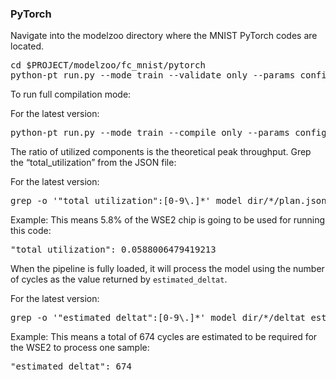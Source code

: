 

### PyTorch
Navigate into the modelzoo directory where the MNIST PyTorch codes are located.

<pre>
cd $PROJECT/modelzoo/fc_mnist/pytorch
python-pt run.py --mode train --validate_only --params configs/params.yaml
</pre>

To run full compilation mode:

For the latest version:

<pre>
python-pt run.py --mode train --compile_only --params configs/params.yaml
</pre>


The ratio of utilized components is the theoretical peak throughput. Grep the “total_utilization” from the JSON file:

For the latest version:
<pre>
grep -o '"total_utilization":[0-9\.]*' model_dir/*/plan.json
</pre>

Example: This means 5.8% of the WSE2 chip is going to be used for running this code:

<pre>
"total_utilization": 0.0588006479419213
</pre>


When the pipeline is fully loaded, it will process the model using the number of cycles as the value returned by `estimated_deltat`.

For the latest version:

<pre>
grep -o '"estimated_deltat":[0-9\.]*' model_dir/*/deltat_estimate.json
</pre>


Example: This means a total of 674 cycles are estimated to be required for the WSE2 to process one sample:
<pre>
"estimated_deltat": 674
</pre>

